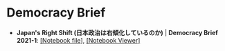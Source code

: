 Democracy Brief
================


- **Japan's Right Shift (日本政治は右傾化しているのか)** | **Democracy Brief 2021-1**:
  [[Notebook file]](https://github.com/vdem-eastasia/vdem-eastasia/blob/main/democracy-brief/db1_japan_right_shift.ipynb),
  [[Notebook Viewer]](https://nbviewer.jupyter.org/github/vdem-eastasia/vdem-eastasia/blob/main/democracy-brief/db1_japan_right_shift.ipynb)
